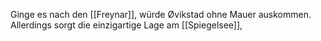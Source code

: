 Ginge es nach den [[Freynar]], würde Øvikstad ohne Mauer auskommen. Allerdings sorgt die einzigartige Lage am [[Spiegelsee]], 